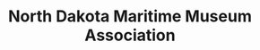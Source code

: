 ---
layout: repo
title: "North Dakota Maritime Museum Association"
id: 6296
permalink: repos/6296/
---